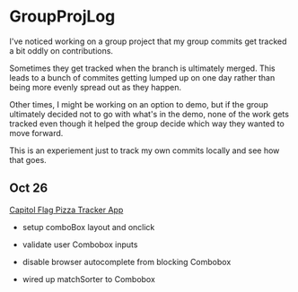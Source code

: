 # GroupProjLog

I've noticed working on a group project that my group commits get tracked a bit oddly on contributions.  

Sometimes they get tracked when the branch is ultimately merged. This leads to a bunch of commites getting lumped up on one day rather than being more evenly spread out as they happen.

Other times, I might be working on an option to demo, but if the group ultimately decided not to go with what's in the demo, none of the work gets tracked even though it helped the group decide which way they wanted to move forward.

This is an experiement just to track my own commits locally and see how that goes.

## Oct 26
[Capitol Flag Pizza Tracker App](https://github.com/codefordc/us-congress-pizza-flag-tracker)

- setup comboBox layout and onclick

- validate user Combobox inputs

- disable browser autocomplete from blocking Combobox

- wired up matchSorter to Combobox